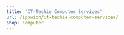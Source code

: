 ```yaml
---
title: "IT-Techie Computer Services"
url: /ipswich/it-techie-computer-services/
shop: computer
---
```

